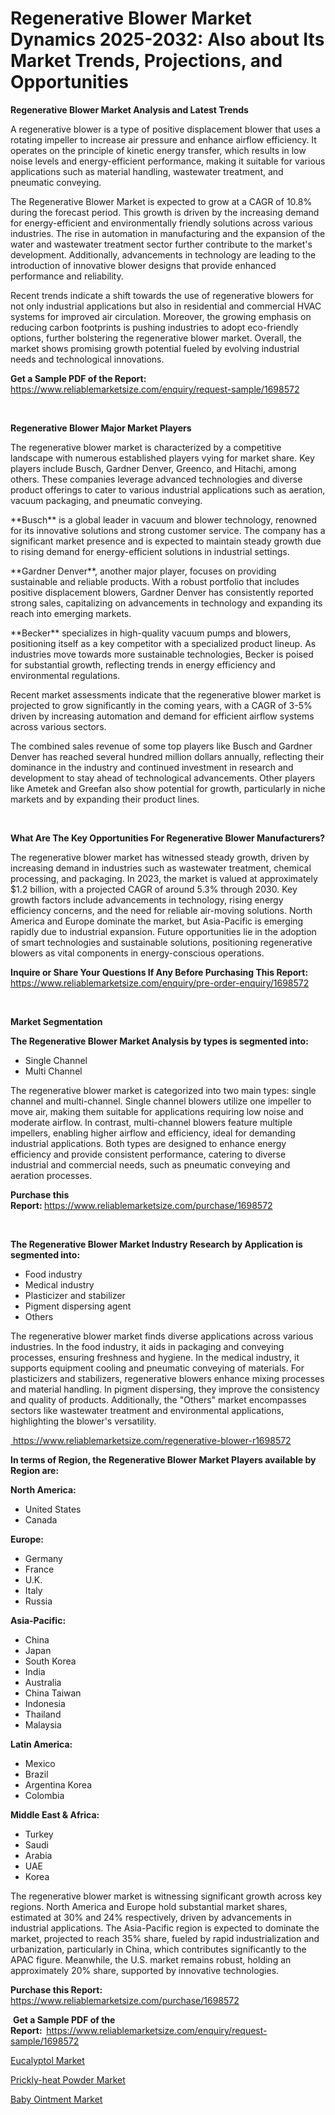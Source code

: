 <p><h1>Regenerative Blower Market Dynamics 2025-2032: Also about Its Market Trends, Projections, and Opportunities</h1></p><p><strong>Regenerative Blower Market Analysis and Latest Trends</strong></p>
<p><p>A regenerative blower is a type of positive displacement blower that uses a rotating impeller to increase air pressure and enhance airflow efficiency. It operates on the principle of kinetic energy transfer, which results in low noise levels and energy-efficient performance, making it suitable for various applications such as material handling, wastewater treatment, and pneumatic conveying.</p><p>The Regenerative Blower Market is expected to grow at a CAGR of 10.8% during the forecast period. This growth is driven by the increasing demand for energy-efficient and environmentally friendly solutions across various industries. The rise in automation in manufacturing and the expansion of the water and wastewater treatment sector further contribute to the market's development. Additionally, advancements in technology are leading to the introduction of innovative blower designs that provide enhanced performance and reliability.</p><p>Recent trends indicate a shift towards the use of regenerative blowers for not only industrial applications but also in residential and commercial HVAC systems for improved air circulation. Moreover, the growing emphasis on reducing carbon footprints is pushing industries to adopt eco-friendly options, further bolstering the regenerative blower market. Overall, the market shows promising growth potential fueled by evolving industrial needs and technological innovations.</p></p>
<p><strong>Get a Sample PDF of the Report:&nbsp;</strong> <a href="https://www.reliablemarketsize.com/enquiry/request-sample/1698572?utm_campaign=1133&utm_medium=2&utm_source=Github&utm_content=ia&utm_term=27032025&utm_id=regenerative-blower">https://www.reliablemarketsize.com/enquiry/request-sample/1698572</a></p>
<p>&nbsp;</p>
<p><strong>Regenerative Blower Major Market Players</strong></p>
<p><p>The regenerative blower market is characterized by a competitive landscape with numerous established players vying for market share. Key players include Busch, Gardner Denver, Greenco, and Hitachi, among others. These companies leverage advanced technologies and diverse product offerings to cater to various industrial applications such as aeration, vacuum packaging, and pneumatic conveying.</p><p>**Busch** is a global leader in vacuum and blower technology, renowned for its innovative solutions and strong customer service. The company has a significant market presence and is expected to maintain steady growth due to rising demand for energy-efficient solutions in industrial settings.</p><p>**Gardner Denver**, another major player, focuses on providing sustainable and reliable products. With a robust portfolio that includes positive displacement blowers, Gardner Denver has consistently reported strong sales, capitalizing on advancements in technology and expanding its reach into emerging markets.</p><p>**Becker** specializes in high-quality vacuum pumps and blowers, positioning itself as a key competitor with a specialized product lineup. As industries move towards more sustainable technologies, Becker is poised for substantial growth, reflecting trends in energy efficiency and environmental regulations.</p><p>Recent market assessments indicate that the regenerative blower market is projected to grow significantly in the coming years, with a CAGR of 3-5% driven by increasing automation and demand for efficient airflow systems across various sectors.</p><p>The combined sales revenue of some top players like Busch and Gardner Denver has reached several hundred million dollars annually, reflecting their dominance in the industry and continued investment in research and development to stay ahead of technological advancements. Other players like Ametek and Greefan also show potential for growth, particularly in niche markets and by expanding their product lines.</p></p>
<p>&nbsp;</p>
<p><strong>What Are The Key Opportunities For Regenerative Blower Manufacturers?</strong></p>
<p><p>The regenerative blower market has witnessed steady growth, driven by increasing demand in industries such as wastewater treatment, chemical processing, and packaging. In 2023, the market is valued at approximately $1.2 billion, with a projected CAGR of around 5.3% through 2030. Key growth factors include advancements in technology, rising energy efficiency concerns, and the need for reliable air-moving solutions. North America and Europe dominate the market, but Asia-Pacific is emerging rapidly due to industrial expansion. Future opportunities lie in the adoption of smart technologies and sustainable solutions, positioning regenerative blowers as vital components in energy-conscious operations.</p></p>
<p><strong>Inquire or Share Your Questions If Any Before Purchasing This Report:</strong> <a href="https://www.reliablemarketsize.com/enquiry/pre-order-enquiry/1698572?utm_campaign=1133&utm_medium=2&utm_source=Github&utm_content=ia&utm_term=27032025&utm_id=regenerative-blower">https://www.reliablemarketsize.com/enquiry/pre-order-enquiry/1698572</a></p>
<p>&nbsp;</p>
<p><strong>Market Segmentation</strong></p>
<p><strong>The Regenerative Blower Market Analysis by types is segmented into:</strong></p>
<p><ul><li>Single Channel</li><li>Multi Channel</li></ul></p>
<p><p>The regenerative blower market is categorized into two main types: single channel and multi-channel. Single channel blowers utilize one impeller to move air, making them suitable for applications requiring low noise and moderate airflow. In contrast, multi-channel blowers feature multiple impellers, enabling higher airflow and efficiency, ideal for demanding industrial applications. Both types are designed to enhance energy efficiency and provide consistent performance, catering to diverse industrial and commercial needs, such as pneumatic conveying and aeration processes.</p></p>
<p><strong>Purchase this Report:&nbsp;</strong><a href="https://www.reliablemarketsize.com/purchase/1698572?utm_campaign=1133&utm_medium=2&utm_source=Github&utm_content=ia&utm_term=27032025&utm_id=regenerative-blower">https://www.reliablemarketsize.com/purchase/1698572</a></p>
<p>&nbsp;</p>
<p><strong>The Regenerative Blower Market Industry Research by Application is segmented into:</strong></p>
<p><ul><li>Food industry</li><li>Medical industry</li><li>Plasticizer and stabilizer</li><li>Pigment dispersing agent</li><li>Others</li></ul></p>
<p><p>The regenerative blower market finds diverse applications across various industries. In the food industry, it aids in packaging and conveying processes, ensuring freshness and hygiene. In the medical industry, it supports equipment cooling and pneumatic conveying of materials. For plasticizers and stabilizers, regenerative blowers enhance mixing processes and material handling. In pigment dispersing, they improve the consistency and quality of products. Additionally, the "Others" market encompasses sectors like wastewater treatment and environmental applications, highlighting the blower's versatility.</p></p>
<p><a href="https://www.reliablemarketsize.com/regenerative-blower-r1698572?utm_campaign=1133&utm_medium=2&utm_source=Github&utm_content=ia&utm_term=27032025&utm_id=regenerative-blower">&nbsp;https://www.reliablemarketsize.com/regenerative-blower-r1698572</a></p>
<p><strong>In terms of Region, the Regenerative Blower Market Players available by Region are:</strong></p>
<p>
    <p> <strong> North America: </strong>
        <ul>
            <li>United States</li>
            <li>Canada</li>
        </ul>
        </p> 
    <p> <strong> Europe: </strong>
        <ul>
            <li>Germany</li>
            <li>France</li>
            <li>U.K.</li>
            <li>Italy</li>
            <li>Russia</li>
        </ul>
        </p> 
    <p> <strong> Asia-Pacific: </strong>
        <ul>
            <li>China</li>
            <li>Japan</li>
            <li>South Korea</li>
            <li>India</li>
            <li>Australia</li>
            <li>China Taiwan</li>
            <li>Indonesia</li>
            <li>Thailand</li>
            <li>Malaysia</li>
        </ul>
        </p> 
    <p> <strong> Latin America: </strong>
        <ul>
            <li>Mexico</li>
            <li>Brazil</li>
            <li>Argentina Korea</li>
            <li>Colombia</li>
        </ul>
        </p> 
    <p> <strong> Middle East & Africa: </strong>
        <ul>
            <li>Turkey</li>
            <li>Saudi</li>
            <li>Arabia</li>
            <li>UAE</li>
            <li>Korea</li>
        </ul>
    </p>
    </p>
<p><p>The regenerative blower market is witnessing significant growth across key regions. North America and Europe hold substantial market shares, estimated at 30% and 24% respectively, driven by advancements in industrial applications. The Asia-Pacific region is expected to dominate the market, projected to reach 35% share, fueled by rapid industrialization and urbanization, particularly in China, which contributes significantly to the APAC figure. Meanwhile, the U.S. market remains robust, holding an approximately 20% share, supported by innovative technologies.</p></p>
<p><strong>Purchase this Report: </strong><a href="https://www.reliablemarketsize.com/purchase/1698572?utm_campaign=1133&utm_medium=2&utm_source=Github&utm_content=ia&utm_term=27032025&utm_id=regenerative-blower">https://www.reliablemarketsize.com/purchase/1698572</a></p>
<p>&nbsp;<strong>Get a Sample PDF of the Report:&nbsp;&nbsp;</strong><a href="https://www.reliablemarketsize.com/enquiry/request-sample/1698572?utm_campaign=1133&utm_medium=2&utm_source=Github&utm_content=ia&utm_term=27032025&utm_id=regenerative-blower">https://www.reliablemarketsize.com/enquiry/request-sample/1698572</a></p>
<p><strong></strong></p>
<p><p><a href="https://github.com/WillieWoodard/Market-Research-Report-List-7/blob/main/eucalyptol-market.md?utm_campaign=1133&utm_medium=2&utm_source=Github&utm_content=ia&utm_term=27032025&utm_id=regenerative-blower">Eucalyptol Market</a></p><p><a href="https://github.com/aloyoarmahvr/Market-Research-Report-List-1/blob/main/prickly-heat-powder-market.md?utm_campaign=1133&utm_medium=2&utm_source=Github&utm_content=ia&utm_term=27032025&utm_id=regenerative-blower">Prickly-heat Powder Market</a></p><p><a href="https://github.com/WillieWoodard/Market-Research-Report-List-7/blob/main/baby-ointment-market.md?utm_campaign=1133&utm_medium=2&utm_source=Github&utm_content=ia&utm_term=27032025&utm_id=regenerative-blower">Baby Ointment Market</a></p></p>